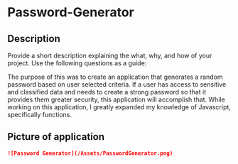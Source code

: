 # Password-Generator
## Description

Provide a short description explaining the what, why, and how of your project. Use the following questions as a guide:

The purpose of this was to create an application that generates a random password based on user selected criteria. If a user has access to sensitive and classified data and needs to create a strong password so that it provides them greater security, this application will accomplish that. While working on this application, I greatly expanded my knowledge of Javascript, specifically functions. 

## Picture of application
```md
![Password Generator](/Assets/PasswordGenerator.png)
```
